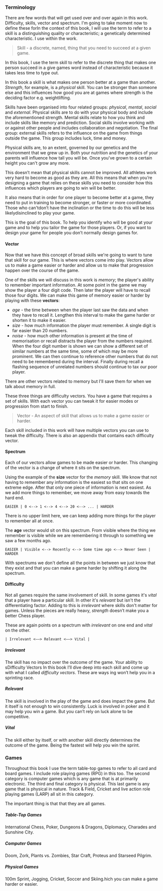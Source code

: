 ### Terminology
There are few words that will get used over and over again in this work. Difficulty, skills, vector and spectrum. I'm going to take moment now to define these forIn the context of this book, I will use the term  to refer to a skill is a distinguishing quality or characteristic; a genetically determined characteristic. I use within the work.

> Skill - a discrete, named, thing that you need to succeed at a given game.

In this book, I use the term skill to refer to the discrete thing that makes one person succeed in a give games word instead of characteristic because it takes less time to type out.

In this book a skill is what makes one person better at a game than another. *Strength*, for example, is a *physical* skill. You can be stronger than someone else and this influences how good you are at games where strength is the deciding factor e.g. weightlifting.

Skills have been organised into four related groups: *physical*, *mental*, *social* and *external*. Physical skills are to do with your physical body and include the aforementioned strength. Mental skills relate to how you think and include skills like memory and prediction. Social skills involve working with or against other people and includes collaboration and negotiation. The final group: external skills refers to the influence on the game from things outside the game. This group includes luck, time and money.

Physical skills are, to an extent, governed by our genetics and the environment that we grew up in. Both your nutrition and the genetics of your parents will influence how tall you will be. Once you've grown to a certain height you can't grow any more. 

This doesn’t mean that physical skills cannot be improved. All athletes work very hard to become as good as they are.  All this means that when you’re designing a game that relies on these skills you need to consider how this influences which players are going to win will be better. 

It also means that in order for one player to become better at a game, they need to put in training to become stronger, or faster or more coordinated. Those who can'tdon’t have the inclination or the time to do this will be less likelydisinclined to play your game.

This is the goal of this book. To help you identify who will be good at your game and to help you tailor the game for those players. Or, if you want to design your game for people you don’t normally design games for.

#### Vector
Now that we have this concept of broad skills we're going to want to tune that skill for our game. This is where vectors come into play. Vectors allow us to make a game easier or harder and allow us to make that progression happen over the course of the game.

One of the skills we will discuss in this work is *memory*; the player's ability to remember important information. At some point in the game we may show the player a four digit code. Then later the player will have to recall those four digits. We can make this game of memory easier or harder by playing with these **vectors**:

- *age* - the time between when the player last saw the data and when they have to recall it. Lengthen this interval to make the game harder or shorten it to make it easier.
- *size* - how much information the player must remember. A single digit is far easier than 20 numbers.
- *noise* - how much other information is present at the time of memorisation or recall distracts the player from the numbers required. When the four digit number is shown we can show a different set of similar numbers at the same time, some of which may be more prominent. We can then continue to reference other numbers that do not need to be remembered during the interval. Finally during recall a flashing sequence of unrelated numbers should continue to tax our poor player.

There are other vectors related to memory but I'll save them for when we talk about memory in full.

These three things are difficulty vectors. You have a game that requires a set of skills. With each vector you can tweak it for easier modes or progression from start to finish.

> Vector - An aspect of skill that allows us to make a game easier or harder.

Each skill included in this work will have multiple vectors you can use to tweak the difficulty. There is also an appendix that contains each difficulty vector.

#### Spectrum
Each of our vectors allow games to be made easier or harder. This changing of the vector is a change of where it sits on the spectrum.

Using the example of the **size** vector for the *memory* skill. We know that not having to remember any information is the easiest so that sits on one extreme edge. After that only one piece of information is next easiest. As we add more things to remember, we move away from easy towards the hard end. 

	EASIER | 0 <--> 1 <--> 4 <--> 20 <--> ... | HARDER

There is no upper limit here, we can keep adding more things for the player to remember all at once.

The **age** vector would sit on this spectrum. From visible where the thing we remember is visible while we are remembering it through to something we saw a few months ago.

	EASIER | Visible <--> Recently <--> Some time ago <--> Never Seen | HARDER

With spectrums we don't define all the points in between we just know that they exist and that you can make a game harder by shifting it along the spectrum.

#### Difficulty
Not all games require the same involvement of skill. In some games it's *vital* that a player have a particular skill. In other it's *relevant* but isn't the differentiating factor. Adding to this is *irrelevant* where skills don't matter for games. Unless the pieces are really heavy, *strength* doesn’t make you a better Chess player.

These are again points on a spectrum with *irrelevant* on one end and *vital* on the other. 

	| Irrelevant <——> Relevant <——> Vital |

##### Irrelevant 
The skill has no impact over the outcome of the game. Your ability to sDifficulty Vectors
In this book I’ll dive deep into each skill and come up with what I called *difficulty vectors*. These are ways ing won’t help you in a sprinting race. 

##### Relevant
The skill is involved in the play of the game and does impact the game. But it itself is not enough to win consistently. Luck is involved in poker and it may help you win a game. But you can’t rely on luck alone to be competitive.

##### Vital
The skill either by itself, or with another skill directly determines the outcome of the game. Being the fastest will help you win the sprint.


### Games
Throughout this book I use the term table-top games to refer to all card and board games. I include role playing games (RPG) in this too. The second category is computer games which is any game that is at primarily electronic. The third and final category is physical. This last game is any game that is physical in nature. Track & Field, Cricket and live action role playing games (LARP) all sit in this category. 

The important thing is that that they are all games.

##### Table-Top Games
International Chess, Poker, Dungeons & Dragons, Diplomacy, Charades and Sunshine City.

##### Computer Games
Doom, Zork, Plants vs. Zombies, Star Craft, Proteus and Starseed Pilgrim.

##### Physical Games
100m Sprint, Jogging, Cricket, Soccer and Skiing.hich you can make a game harder or easier. 

<!--stackedit_data:
eyJoaXN0b3J5IjpbLTE4MjAzODE4NzJdfQ==
-->